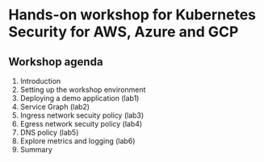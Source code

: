 # Hands-on workshop for Kubernetes Security for AWS, Azure and GCP
## Workshop agenda
1. Introduction
1. Setting up the workshop environment
2. Deploying a demo application (lab1)
3. Service Graph (lab2)
4. Ingress network secuity policy (lab3)
5. Egress network secuity policy (lab4)
6. DNS policy (lab5)
7. Explore metrics and logging (lab6)
8. Summary


